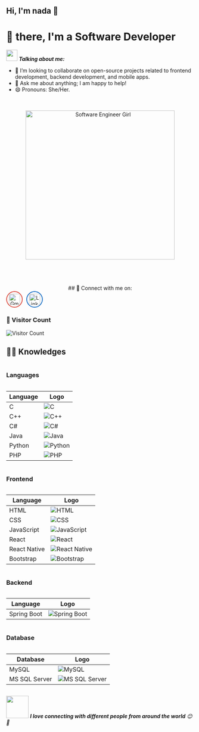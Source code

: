 <!--
**rana-essameldin/rana-essameldin** is a ✨ _special_ ✨ repository because its `README.md` (this file) appears on your GitHub profile.

Here are some ideas to get you started:

- 🔭 I’m currently working on ...
- 🌱 I’m currently learning ...
- 👯 I’m looking to collaborate on ...
- 🤔 I’m looking for help with ...
- 💬 Ask me about ...
- 📫 How to reach me: ...
- 😄 Pronouns: ...
- ⚡ Fun fact: ...
-->

## Hi, I'm nada 👋
# 🖖 there, I'm a Software Developer 

<img src="https://media.giphy.com/media/VgCDAzcKvsR6OM0uWg/giphy.gif" width="30px">&nbsp;***Talking about me:***
- 👯 I’m looking to collaborate on open-source projects related to frontend development, backend development, and mobile apps.
- 💬 Ask me about anything; I am happy to help!
- 😄 Pronouns: She/Her.
<br>
<br>

<!-- Add the software engineer girl image here -->
<div align="center">
  <img src="https://www.google.com/imgres?q=image%20for%20software%20developer&imgurl=https%3A%2F%2Fwww.ntc.edu%2Fsites%2Fdefault%2Ffiles%2Fstyles%2Ffull_width_16_9%2Fpublic%2F2021-06%2Fsoftware-development-specialist.jpg%3Fitok%3DD8qgVwxb&imgrefurl=https%3A%2F%2Fwww.ntc.edu%2Facademics-training%2Fprograms%2Fall%2Fassociate-degree%2Fit-software-developer&docid=RbOJzL0GB7h3wM&tbnid=Nxrg5Niv8uL8sM&vet=12ahUKEwjo4JPi6eGIAxXDAtsEHdutBkQQM3oECHUQAA..i&w=2000&h=1125&hcb=2&ved=2ahUKEwjo4JPi6eGIAxXDAtsEHdutBkQQM3oECHUQAA" alt="Software Engineer Girl" width="400px">
</div>

<br>
<br>
<br>
<br>
<div align="center">
## 🔗 Connect with me on:
<br>

<div style="display: flex; gap: 10px;">

  <!-- Gmail Logo -->
  <a href="mailto:nada.essameldin111@gmail.com" target="_blank" style="border-radius: 50%; overflow: hidden; width: 40px; height: 40px; display: flex; align-items: center; justify-content: center; background-color: #ffffff; border: 2px solid #db4437;">
    <img src="https://upload.wikimedia.org/wikipedia/commons/7/7e/Gmail_icon_%282020%29.svg" alt="Gmail" width="30px">
  </a>

  <!-- LinkedIn Logo -->
  <a href="https://www.linkedin.com/in/nada-essam-6950b4270?trk=contact-info" target="_blank" style="border-radius: 50%; overflow: hidden; width: 40px; height: 40px; display: flex; align-items: center; justify-content: center; background-color: #ffffff; border: 2px solid #0A66C2;">
    <img src="https://upload.wikimedia.org/wikipedia/commons/f/f8/LinkedIn_icon_circle.svg" alt="LinkedIn" width="30px">
  </a>

</div>
</div>

### 👀 Visitor Count
![Visitor Count](https://profile-counter.glitch.me/nada.essameldin111@gmail.com/count.svg)

## :man_technologist: Knowledges

<div style="display: flex; flex-direction: column; align-items: flex-start;">

### Languages
| Language | Logo |
|----------|------|
| C        | ![C](https://img.shields.io/badge/-C-%2300599C?style=flat-square&logo=c&logoColor=ffffff) |
| C++      | ![C++](https://img.shields.io/badge/-C++-%2300599C?style=flat-square&logo=c%2B%2B&logoColor=ffffff) |
| C#       | ![C#](https://img.shields.io/badge/-C%23-%23239120?style=flat-square&logo=c-sharp&logoColor=ffffff) |
| Java     | ![Java](https://img.shields.io/badge/-Java-%23ED8B00?style=flat-square&logo=java&logoColor=ffffff) |
| Python   | ![Python](https://img.shields.io/badge/-Python-%233776AB?style=flat-square&logo=python&logoColor=ffffff) |
| PHP      | ![PHP](https://img.shields.io/badge/-PHP-777BB4?style=flat-square&logo=php&logoColor=ffffff) |

### Frontend
| Language      | Logo |
|---------------|------|
| HTML          | ![HTML](https://img.shields.io/badge/-HTML-%23E44D27?style=flat-square&logo=html5&logoColor=ffffff) |
| CSS           | ![CSS](https://img.shields.io/badge/-CSS-%231572B6?style=flat-square&logo=css3) |
| JavaScript    | ![JavaScript](https://img.shields.io/badge/-JavaScript-black?style=flat-square&logo=javascript) |
| React         | ![React](https://img.shields.io/badge/-React-%23282C34?style=flat-square&logo=react) |
| React Native  | ![React Native](https://img.shields.io/badge/-React%20Native-%23282C34?style=flat-square&logo=react) |
| Bootstrap     | ![Bootstrap](https://img.shields.io/badge/-Bootstrap-563D7C?style=flat-square&logo=bootstrap) |

### Backend
| Language       | Logo |
|----------------|------|
| Spring Boot    | ![Spring Boot](https://img.shields.io/badge/-Spring%20Boot-%236DB33F?style=flat-square&logo=spring-boot) |

### Database
| Database        | Logo |
|-----------------|------|
| MySQL           | ![MySQL](https://img.shields.io/badge/-MySQL-black?style=flat-square&logo=mysql) |
| MS SQL Server   | ![MS SQL Server](http://img.shields.io/badge/-MS%20SQL%20Server-CC2927?style=flat-square&logo=microsoft-sql-server&logoColor=ffffff) |

</div>

<img src="https://media.giphy.com/media/LnQjpWaON8nhr21vNW/giphy.gif" width="60"> <em><b>I love connecting with different people from around the world</b> 😊 💜</em>
